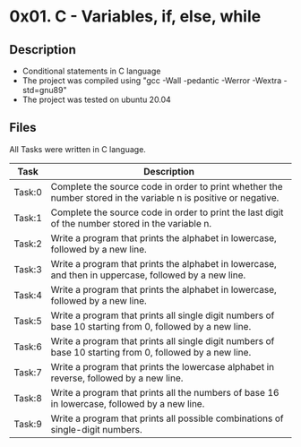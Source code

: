 # 0x01. C - Variables, if, else, while

## Description
- Conditional statements in C language
- The project was compiled using "gcc -Wall -pedantic -Werror -Wextra -std=gnu89"
- The project was tested on ubuntu 20.04

## Files
All Tasks were written in C language.

| Task | Description |
| ---- | ----------- |
| Task:0 | Complete the source code in order to print whether the number stored in the variable n is positive or negative. |
| Task:1 | Complete the source code in order to print the last digit of the number stored in the variable n. |
| Task:2 | Write a program that prints the alphabet in lowercase, followed by a new line. |
| Task:3 | Write a program that prints the alphabet in lowercase, and then in uppercase, followed by a new line. |
| Task:4 | Write a program that prints the alphabet in lowercase, followed by a new line. |
| Task:5 | Write a program that prints all single digit numbers of base 10 starting from 0, followed by a new line. |
| Task:6 | Write a program that prints all single digit numbers of base 10 starting from 0, followed by a new line. |
| Task:7 | Write a program that prints the lowercase alphabet in reverse, followed by a new line. |
| Task:8 | Write a program that prints all the numbers of base 16 in lowercase, followed by a new line. |
| Task:9 | Write a program that prints all possible combinations of single-digit numbers. |

